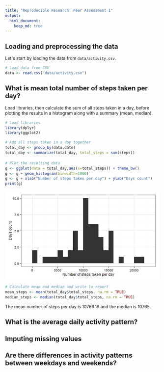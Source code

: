 ```yaml
---
title: "Reproducible Research: Peer Assessment 1"
output: 
  html_document:
    keep_md: true
---
```




## Loading and preprocessing the data

Let's start by loading the data from `data/activity.csv`.


```r
# Load data from CSV
data <- read.csv("data/activity.csv")
```

## What is mean total number of steps taken per day?

Load libraries, then calculate the sum of all steps taken in a day, before plotting the results in a histogram along with a summary (mean, median).


```r
# Load libraries
library(dplyr)
library(ggplot2)
```


```r
# Add all steps taken in a day together
total_day <- group_by(data,date)
total_day <- summarize(total_day, total_steps = sum(steps))

# Plot the resulting data
g <- ggplot(data = total_day,aes(x=total_steps)) + theme_bw()
g <- g + geom_histogram(binwidth=1000) 
g <- g + xlab("Number of steps taken per day") + ylab("Days count")
print(g)
```

![plot of chunk unnamed-chunk-3](figure/unnamed-chunk-3-1.png) 

```r
# Calculate mean and median and write to report
mean_steps <- mean(total_day$total_steps, na.rm = TRUE)
median_steps <- median(total_day$total_steps, na.rm = TRUE)
```

The mean number of steps per day is 10766.19 and the median is 10765.

## What is the average daily activity pattern?



## Imputing missing values



## Are there differences in activity patterns between weekdays and weekends?
